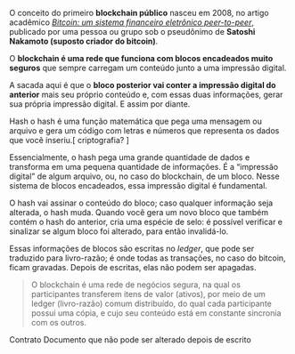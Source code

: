 O conceito do primeiro **blockchain público** nasceu em 2008, no artigo acadêmico [_Bitcoin: um sistema financeiro eletrônico peer-to-peer_](https://bitcoin.org/bitcoin.pdf), publicado por uma pessoa ou grupo sob o pseudônimo de **Satoshi Nakamoto (suposto criador do bitcoin)**.

O **blockchain é uma rede que funciona com blocos encadeados muito seguros** que sempre carregam um conteúdo junto a uma impressão digital.

A sacada aqui é que o **bloco posterior vai conter a impressão digital do anterior** mais seu próprio conteúdo e, com essas duas informações, gerar sua própria impressão digital. E assim por diante.

Hash
o hash é uma função matemática que pega uma mensagem ou arquivo e gera um código com letras e números que representa os dados que você inseriu.[ criptografia? ]

Essencialmente, o hash pega uma grande quantidade de dados e transforma em uma pequena quantidade de informações. É a “impressão digital” de algum arquivo, ou, no caso do blockchain, de um bloco. Nesse sistema de blocos encadeados, essa impressão digital é fundamental.

O hash vai assinar o conteúdo do bloco; caso qualquer informação seja alterada, o hash muda. Quando você gera um novo bloco que também contém o hash do anterior, cria uma espécie de selo: é possível verificar e sinalizar se algum bloco foi alterado, para então invalidá-lo.

Essas informações de blocos são escritas no _ledger_, que pode ser traduzido para livro-razão; é onde todas as transações, no caso do bitcoin, ficam gravadas. Depois de escritas, elas não podem ser apagadas.

> O blockchain é uma rede de negócios segura, na qual os participantes transferem itens de valor (ativos), por meio de um ledger (livro-razão) comum distribuído, do qual cada participante possui uma cópia, e cujo seu conteúdo está em constante sincronia com os outros.

Contrato
Documento que não pode ser alterado depois de escrito

